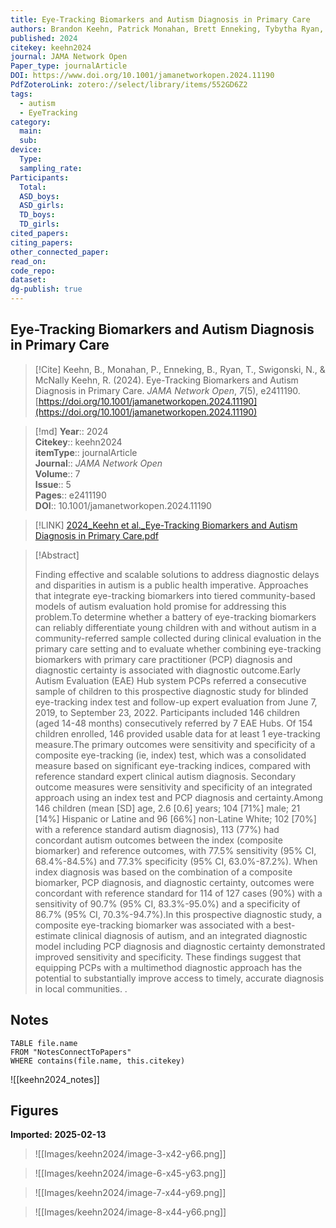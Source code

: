 ```yaml
---
title: Eye-Tracking Biomarkers and Autism Diagnosis in Primary Care
authors: Brandon Keehn, Patrick Monahan, Brett Enneking, Tybytha Ryan, Nancy Swigonski, Rebecca McNally Keehn
published: 2024
citekey: keehn2024
journal: JAMA Network Open
Paper_type: journalArticle
DOI: https://www.doi.org/10.1001/jamanetworkopen.2024.11190
PdfZoteroLink: zotero://select/library/items/552GD6Z2
tags:
  - autism
  - EyeTracking
category:
  main: 
  sub: 
device:
  Type: 
  sampling_rate: 
Participants:
  Total: 
  ASD_boys: 
  ASD_girls: 
  TD_boys: 
  TD_girls: 
cited_papers: 
citing_papers: 
other_connected_paper: 
read_on: 
code_repo: 
dataset: 
dg-publish: true
---
```


## Eye-Tracking Biomarkers and Autism Diagnosis in Primary Care

> [!Cite]
> Keehn, B., Monahan, P., Enneking, B., Ryan, T., Swigonski, N., & McNally Keehn, R. (2024). Eye-Tracking Biomarkers and Autism Diagnosis in Primary Care. _JAMA Network Open_, _7_(5), e2411190. [https://doi.org/10.1001/jamanetworkopen.2024.11190](https://doi.org/10.1001/jamanetworkopen.2024.11190)


>[!md]
> **Year**:: 2024   
> **Citekey**:: keehn2024  
> **itemType**:: journalArticle  
> **Journal**:: *JAMA Network Open*  
> **Volume**:: 7  
> **Issue**:: 5   
> **Pages**:: e2411190  
> **DOI**:: 10.1001/jamanetworkopen.2024.11190    

> [!LINK] 
> [2024_Keehn et al._Eye-Tracking Biomarkers and Autism Diagnosis in Primary Care.pdf](zotero://select/library/items/KCPEA9JF)

> [!Abstract]
>
> Finding effective and scalable solutions to address diagnostic delays and disparities in autism is a public health imperative. Approaches that integrate eye-tracking biomarkers into tiered community-based models of autism evaluation hold promise for addressing this problem.To determine whether a battery of eye-tracking biomarkers can reliably differentiate young children with and without autism in a community-referred sample collected during clinical evaluation in the primary care setting and to evaluate whether combining eye-tracking biomarkers with primary care practitioner (PCP) diagnosis and diagnostic certainty is associated with diagnostic outcome.Early Autism Evaluation (EAE) Hub system PCPs referred a consecutive sample of children to this prospective diagnostic study for blinded eye-tracking index test and follow-up expert evaluation from June 7, 2019, to September 23, 2022. Participants included 146 children (aged 14-48 months) consecutively referred by 7 EAE Hubs. Of 154 children enrolled, 146 provided usable data for at least 1 eye-tracking measure.The primary outcomes were sensitivity and specificity of a composite eye-tracking (ie, index) test, which was a consolidated measure based on significant eye-tracking indices, compared with reference standard expert clinical autism diagnosis. Secondary outcome measures were sensitivity and specificity of an integrated approach using an index test and PCP diagnosis and certainty.Among 146 children (mean [SD] age, 2.6 [0.6] years; 104 [71%] male; 21 [14%] Hispanic or Latine and 96 [66%] non-Latine White; 102 [70%] with a reference standard autism diagnosis), 113 (77%) had concordant autism outcomes between the index (composite biomarker) and reference outcomes, with 77.5% sensitivity (95% CI, 68.4%-84.5%) and 77.3% specificity (95% CI, 63.0%-87.2%). When index diagnosis was based on the combination of a composite biomarker, PCP diagnosis, and diagnostic certainty, outcomes were concordant with reference standard for 114 of 127 cases (90%) with a sensitivity of 90.7% (95% CI, 83.3%-95.0%) and a specificity of 86.7% (95% CI, 70.3%-94.7%).In this prospective diagnostic study, a composite eye-tracking biomarker was associated with a best-estimate clinical diagnosis of autism, and an integrated diagnostic model including PCP diagnosis and diagnostic certainty demonstrated improved sensitivity and specificity. These findings suggest that equipping PCPs with a multimethod diagnostic approach has the potential to substantially improve access to timely, accurate diagnosis in local communities.
>.
> 


## Notes

```dataview 
TABLE file.name 
FROM "NotesConnectToPapers" 
WHERE contains(file.name, this.citekey)
```

![[keehn2024_notes]]

## Figures

**Imported: 2025-02-13**

> ![[Images/keehn2024/image-3-x42-y66.png]]

> ![[Images/keehn2024/image-6-x45-y63.png]]

> ![[Images/keehn2024/image-7-x44-y69.png]]

> ![[Images/keehn2024/image-8-x44-y66.png]]